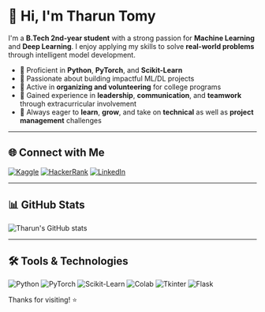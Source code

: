 # 👋 Hi, I'm Tharun Tomy

I'm a **B.Tech 2nd-year student** with a strong passion for **Machine Learning** and **Deep Learning**. I enjoy applying my skills to solve **real-world problems** through intelligent model development.

- 🔧 Proficient in **Python**, **PyTorch**, and **Scikit-Learn**
- 🤖 Passionate about building impactful ML/DL projects
- 🧩 Active in **organizing and volunteering** for college programs
- 💬 Gained experience in **leadership**, **communication**, and **teamwork** through extracurricular involvement
- 🚀 Always eager to **learn**, **grow**, and take on **technical** as well as **project management** challenges

---

## 🌐 Connect with Me

[![Kaggle](https://img.shields.io/badge/Kaggle-20BEFF?style=for-the-badge&logo=kaggle&logoColor=white)](https://www.kaggle.com/tharuntomy)
[![HackerRank](https://img.shields.io/badge/HackerRank-2EC866?style=for-the-badge&logo=hackerrank&logoColor=white)](https://www.hackerrank.com/tharuntomy2004)
[![LinkedIn](https://img.shields.io/badge/LinkedIn-0077B5?style=for-the-badge&logo=linkedin&logoColor=white)](https://www.linkedin.com/in/tharun-tomy-93a5362b4/)

---

## 📊 GitHub Stats

![Tharun's GitHub stats](https://github-readme-stats.vercel.app/api?username=Tharun-06&show_icons=true&theme=radical)

---

## 🛠️ Tools & Technologies

![Python](https://img.shields.io/badge/Python-3776AB?style=flat&logo=python&logoColor=white)
![PyTorch](https://img.shields.io/badge/PyTorch-EE4C2C?style=flat&logo=pytorch&logoColor=white)
![Scikit-Learn](https://img.shields.io/badge/Scikit--Learn-F7931E?style=flat&logo=scikitlearn&logoColor=white)
![Colab](https://img.shields.io/badge/Colab-F9AB00?style=flat&logo=googlecolab&logoColor=white)
![Tkinter](https://img.shields.io/badge/Tkinter-blue?style=flat)
![Flask](https://img.shields.io/badge/Flask-000000?style=flat&logo=flask&logoColor=white)


Thanks for visiting! ⭐

